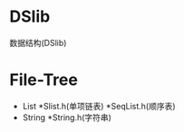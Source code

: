 # DSlib
数据结构(DSlib)

# File-Tree
* List
	*Slist.h(单项链表)
	*SeqList.h(顺序表)
* String
	*String.h(字符串)


